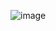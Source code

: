 ![image](https://user-images.githubusercontent.com/42505833/116331017-d11ce280-a79c-11eb-9b89-401db9a9d5af.png)
